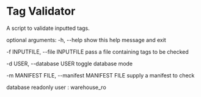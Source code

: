 # Tag Validator

A script to validate inputted tags.

optional arguments:
  -h, --help            show this help message and exit

  -f INPUTFILE, --file INPUTFILE
                        pass a file containing tags to be checked

  -d USER, --database USER
                        toggle database mode

  -m MANIFEST FILE, --manifest MANIFEST FILE
                        supply a manifest to check

database readonly user : warehouse_ro


